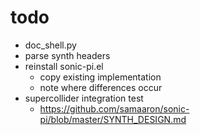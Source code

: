 # todo

- doc_shell.py
- parse synth headers
- reinstall sonic-pi.el
  - copy existing implementation
  - note where differences occur
- supercollider integration test
  - https://github.com/samaaron/sonic-pi/blob/master/SYNTH_DESIGN.md
